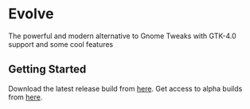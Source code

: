 # Evolve

The powerful and modern alternative to Gnome Tweaks with GTK-4.0 support and some cool features

## Getting Started

Download the latest release build from [here](https://sites.google.com/view/evolve-gtk-theme-manager/home).
Get access to alpha builds from [here](https://www.patreon.com/arcnations).
